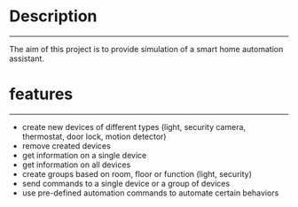 # Description
---
The aim of this project is to provide simulation of a smart home automation assistant.

# features
---
- create new devices of different types (light, security camera, thermostat, door lock, motion detector)
- remove created devices
- get information on a single device
- get information on all devices
- create groups based on room, floor or function (light, security)
- send commands to a single device or a group of devices
- use pre-defined automation commands to automate certain behaviors
